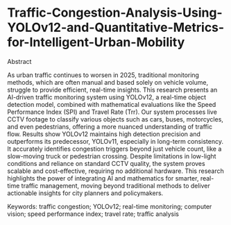 # Traffic-Congestion-Analysis-Using-YOLOv12-and-Quantitative-Metrics-for-Intelligent-Urban-Mobility

Abstract

As urban traffic continues to worsen in 2025, traditional monitoring methods, which are often manual and based solely on vehicle volume, struggle to provide efficient, real-time insights. This research presents an AI-driven traffic monitoring system using YOLOv12, a real-time object detection model, combined with mathematical evaluations like the Speed Performance Index (SPI) and Travel Rate (Trr). Our system processes live CCTV footage to classify various objects such as cars, buses, motorcycles, and even pedestrians, offering a more nuanced understanding of traffic flow. Results show YOLOv12 maintains high detection precision and outperforms its predecessor, YOLOv11, especially in long-term consistency. It accurately identifies congestion triggers beyond just vehicle count, like a slow-moving truck or pedestrian crossing. Despite limitations in low-light conditions and reliance on standard CCTV quality, the system proves scalable and cost-effective, requiring no additional hardware. This research highlights the power of integrating AI and mathematics for smarter, real-time traffic management, moving beyond traditional methods to deliver actionable insights for city planners and policymakers.

Keywords: traffic congestion; YOLOv12; real-time monitoring; computer vision; speed performance index; travel rate; traffic analysis
